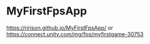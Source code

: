 # MyFirstFpsApp
https://ririson.github.io/MyFirstFpsApp/
or
https://connect.unity.com/mg/fps/myfirstgame-30753
